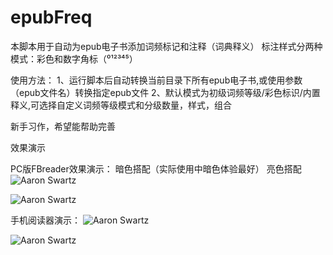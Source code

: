 # epubFreq


本脚本用于自动为epub电子书添加词频标记和注释（词典释义）
标注样式分两种模式：彩色和数字角标（⁰¹²³⁴⁵）


使用方法：
1、运行脚本后自动转换当前目录下所有epub电子书,或使用参数（epub文件名）转换指定epub文件
2、默认模式为初级词频等级/彩色标识/内置释义,可选择自定义词频等级模式和分级数量，样式，组合

新手习作，希望能帮助完善

效果演示

PC版FBreader效果演示：
暗色搭配（实际使用中暗色体验最好）                                    亮色搭配
![Aaron Swartz](https://github.com/sandae/epubFreq/raw/master/photo_2018-08-29_12-42-36.jpg)

![Aaron Swartz](https://github.com/sandae/epubFreq/raw/master/photo_2018-08-29_12-42-34.jpg)

手机阅读器演示：
![Aaron Swartz](https://github.com/sandae/epubFreq/raw/master/photo_2018-08-29_12-28-43.jpg)

![Aaron Swartz](https://github.com/sandae/epubFreq/raw/master/photo_2018-08-29_12-28-45.jpg)



